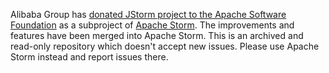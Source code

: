 Alibaba Group has [donated JStorm project to the Apache Software Foundation](https://incubator.apache.org/ip-clearance/storm-jstorm.html) as a subproject of [Apache Storm](https://github.com/apache/storm). The improvements and features have been merged into Apache Storm. This is an archived and read-only repository which doesn't accept new issues. Please use Apache Storm instead and report issues there. 
